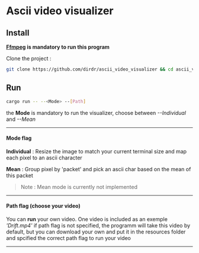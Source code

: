 # Ascii video visualizer
## Install
**[Ffmpeg](https://ffmpeg.org/download.html) is mandatory to run this program**

Clone the project :
```sh
git clone https://github.com/dirdr/ascii_video_visualizer && cd ascii_video_visualizer
```
## Run
```sh
cargo run -- --<Mode> --[Path]
```
the **Mode** is mandatory to run the visualizer, choose between *--Individual* and *--Mean*

---
#### Mode flag
**Individual** : Resize the image to match your current terminal size and map each pixel to an ascii character

**Mean** : Group pixel by 'packet' and pick an ascii char based on the mean of this packet

> Note : Mean mode is currently not implemented

---
#### Path flag (choose your video)

You can **run** your own video.
One video is included as an exemple *'Drift.mp4'*
if path flag is not specified, the programm will take this video
by default, but 
you can download your own and put it in the resources folder
and spcified the correct path flag to run your video

---
